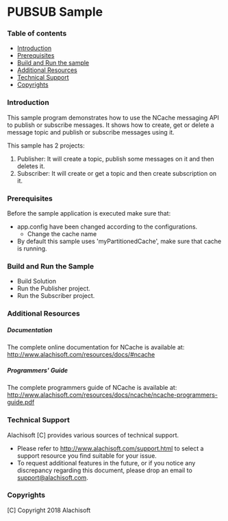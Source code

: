 # PUBSUB Sample

### Table of contents

* [Introduction](#introduction)
* [Prerequisites](#prerequisites)
* [Build and Run the sample](#build-and-run-the-sample)
* [Additional Resources](#additional-resources)
* [Technical Support](#technical-support)
* [Copyrights](#copyrights)

### Introduction

This sample program demonstrates how to use the NCache messaging API to publish or subscribe messages. It shows how to create, get or delete a message topic and publish or subscribe messages using it.

This sample has 2 projects:

1) Publisher: It will create a topic, publish some messages on it and then deletes it.
2) Subscriber: It will create or get a topic and then create subscription on it.

### Prerequisites

Before the sample application is executed make sure that:

- app.config have been changed according to the configurations. 
	- Change the cache name
- By default this sample uses 'myPartitionedCache', make sure that cache is running. 

### Build and Run the Sample
    
- Build Solution 
- Run the Publisher project.
- Run the Subscriber project.

### Additional Resources

##### Documentation
The complete online documentation for NCache is available at:
http://www.alachisoft.com/resources/docs/#ncache

##### Programmers' Guide
The complete programmers guide of NCache is available at:
http://www.alachisoft.com/resources/docs/ncache/ncache-programmers-guide.pdf

### Technical Support

Alachisoft [C] provides various sources of technical support. 

- Please refer to http://www.alachisoft.com/support.html to select a support resource you find suitable for your issue.
- To request additional features in the future, or if you notice any discrepancy regarding this document, please drop an email to [support@alachisoft.com](mailto:support@alachisoft.com).

### Copyrights

[C] Copyright 2018 Alachisoft 